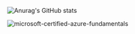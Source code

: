 ![Anurag's GitHub stats](https://github-readme-stats.vercel.app/api?username=johnnydappz&show_icons=true&theme=radical)

![microsoft-certified-azure-fundamentals](https://user-images.githubusercontent.com/37016326/236576938-427a080f-16ee-4452-85e7-27f72d305c37.png)
